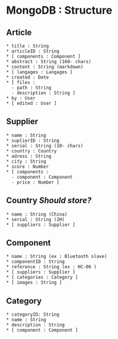 MongoDB : Structure
=================

Article
-------
	
	* title : String
	* articleID : String
	* [ components : Component ]
	* abstract : String (160- chars)
	* content : String (markdown)
	* [ langages : Langages ]
	* created : Date
	* [ files : 
	  - path : String 
	  - description : String ]
	* by : User
	* [ edited : User ] 

Supplier
--------

	* name : String
	* suplierID : String
	* serial : String (10- chars)
	* country : Country
	* adress : String
	* city : String
	* score : Number
	* [ components : 
	  - component : Component
	  - price : Number ]


Country _Should store?_
--------

	* name : String (China)
	* serial : String (ZH)
	* [ suppliers : Supplier ]


Component
---------

	* name : String (ex : Bluetooth slave)
	* componentID : String
	* reference : String (ex : HC-06 )
	* [ suppliers : Supplier ]
	* [ categories : Category ]
	* [ images : String ]

Category
----------

	* categoryID: String
	* name : String
	* description : String
	* [ component : Component ]
